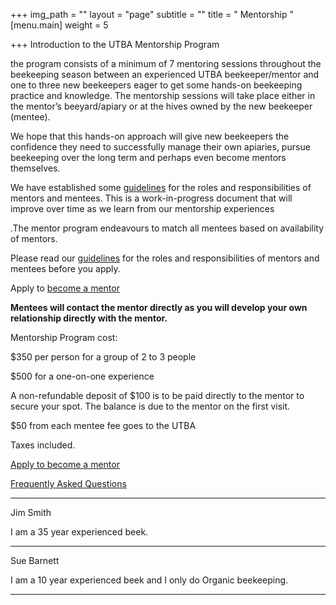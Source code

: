 +++
img_path = ""
layout = "page"
subtitle = ""
title = " Mentorship "
[menu.main]
weight = 5

+++
Introduction to the UTBA Mentorship Program

the program consists of a minimum of 7 mentoring sessions throughout the beekeeping season between an experienced UTBA beekeeper/mentor and one to three new beekeepers eager to get some hands-on beekeeping practice and knowledge. The mentorship sessions will take place either in the mentor’s beeyard/apiary or at the hives owned by the new beekeeper (mentee).

We hope that this hands-on approach will give new beekeepers the confidence they need to successfully manage their own apiaries, pursue beekeeping over the long term and perhaps even become mentors themselves.

We have established some [guidelines](/mentorship-guidelines/) for the roles and responsibilities of mentors and mentees. This is a work-in-progress document that will improve over time as we learn from our mentorship experiences

.The mentor program endeavours to match all mentees based on availability of mentors.

Please read our  [guidelines](/mentorship-guidelines/) for the roles and responsibilities of mentors and mentees before you  apply.

Apply to [become a mentor](https://airtable.com/shrErUWXsAe0pCZUM)

**Mentees will contact the mentor directly as you will develop your own relationship directly with the mentor.** 

Mentorship Program cost:

$350 per person for a group of 2 to 3 people

$500 for a one-on-one experience

A non-refundable deposit of $100 is to be paid directly to the mentor to secure your spot. The balance is due to the mentor on the first visit.

$50 from each mentee fee goes to the UTBA

Taxes included.

[Apply to become a mentor](https://airtable.com/shrErUWXsAe0pCZUM)

[Frequently Asked Questions](/faq/)

***

Jim Smith

I am a 35 year experienced beek.

***

Sue Barnett

I am a 10 year experienced beek and I only do Organic beekeeping.

***